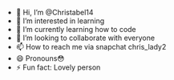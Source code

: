 - 👋 Hi, I’m @Christabel14
- 👀 I’m interested in learning
- 🌱 I’m currently learning how to code
- 💞️ I’m looking to collaborate with everyone 
- 📫 How to reach me via snapchat chris_lady2
- 😄 Pronouns😳
- ⚡ Fun fact: Lovely person

<!---
Christabel14/Christabel14 is a ✨ special ✨ repository because its `README.md` (this file) appears on your GitHub profile.
You can click the Preview link to take a look at your changes.
--->
